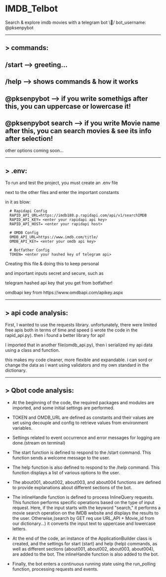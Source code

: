 # IMDB_Telbot
Search &amp; explore imdb movies with a telegram bot \🤖/
bot_username: @pksenpybot
__________________________________________________________
## > commands:
/start  -->  greeting...
-----------------------------------------------------------
/help   -->  shows commands & how it works
-----------------------------------------------------------
@pksenpybot --> if you write somethigs after this, you can uppercase or lowercase it! 
-----------------------------------------------------------
@pksenpybot search --> if you write Movie name after this, you can search movies & see its info after selection!
-----------------------------------------------------------
other options coming soon...

***********************************************************
## > .env:
  <p>To run and test the project, you must create an .env file</p>
  <p>next to the other files and enter the important constants</p>
  <p>in it as blow:</p>

```
  # Rapidapi Config
  RAPID_API_URL=https://imdb188.p.rapidapi.com/api/v1/searchIMDB
  RAPID_API_KEY= <enter your rapidapi api key>
  RAPID_API_HOST= <enter your rapidapi host>

  # OMDB Config
  OMDB_API_URL=https://www.imdb.com/title/
  OMDB_API_KEY= <enter your omdb api key>

  # Botfather Config
  TOKEN= <enter your hashed key of telegram api>
```
  <p>Creating this file & doing this to keep personal</p>
  <p>and important inputs secret and secure, such as</p>
  <p>telegram hashed api key that you get from botfather!</p>
  
  <p>omdbapi key from https://www.omdbapi.com/apikey.aspx</p>
   
***********************************************************

## > api code analysis:
  First, I wanted to use the requests library. unfortunately, there were limited free apis
  both in terms of time and speed (i wrote the code in the rapid_api.py).
  then i found a better library for api!

  I imported that in another file(omdb_api.py),
  then i serialized my api data using a class and function.

  this makes my code cleaner, more flexible and expandable. i can sord or change the data
  as i want using validators and my own standard in the dictionary.

-----------------------------------------------------------
## > Qbot code analysis:
- At the beginning of the code,
  the required packages and modules are imported,
  and some initial settings are performed.

- TOKEN and OMDB_URL are defined as constants and
  their values are set using decouple and config to
  retrieve values from environment variables.

- Settings related to event occurrence and
  error messages for logging are done.(stream on terminal)

- The start function is defined to respond to the /start command.
  This function sends a welcome message to the user.

- The help function is also defined to respond to the /help command.
  This function displays a list of various options to the user.

- The about001, about002, about003, and about004 functions are defined
  to provide explanations about different sections of the bot.

- The inlineHandle function is defined to process InlineQuery requests.
  This function performs specific operations based on the type of input
  request. Here, if the input starts with the keyword "search,"
  it performs a movie search operation on the IMDB website and
  displays the results to the user. Otherwise,(search by GET req
  use URL_API + Movie_id from our dictionary...)
  it converts the input text to uppercase and lowercase letters.

- At the end of the code, an instance of the ApplicationBuilder
  class is created, and the settings for start (start) and
  help (help) commands, as well as different sections 
  (about001, about002, about003, about004), are added to the bot.
  The inlineHandle function is also added to the bot.

- Finally, the bot enters a continuous running state using
  the run_polling function, processing requests and events.
			  
			  
